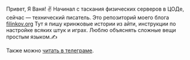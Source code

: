 Привет, Я Ваня! ✌
Начинал с таскания физических серверов в ЦОДе, сейчас — технический писатель. 
Это репозиторий моего блога [filinkov.org](https://filinkov.org)
Тут я пишу кринжовые истории из айти, инструкции по настройке всяких штук и играх. Люблю объяснять сложные вещи простым языком.✍

Также можно [читать в телеграме](https://t.me/Press_Any).
